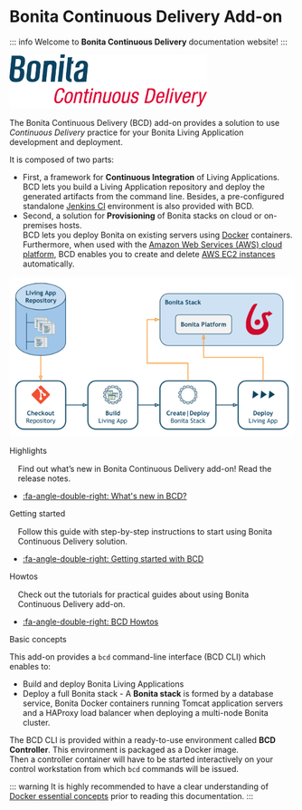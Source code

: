 # Bonita Continuous Delivery Add-on

::: info
Welcome to **Bonita Continuous Delivery** documentation website!
:::

![Bonita Continuous Delivery Add-on Logo](images/bcd_logo.png "Bonita Continuous Delivery Add-on Logo")

The Bonita Continuous Delivery (BCD) add-on provides a solution to use _Continuous Delivery_ practice for your Bonita Living Application development and deployment.

It is composed of two parts:

*   First, a framework for **Continuous Integration** of Living Applications.  
    BCD lets you build a Living Application repository and deploy the generated artifacts from the command line. Besides, a pre-configured standalone [Jenkins CI](https://jenkins.io/) environment is also provided with BCD.
*   Second, a solution for **Provisioning** of Bonita stacks on cloud or on-premises hosts.  
    BCD lets you deploy Bonita on existing servers using [Docker](https://www.docker.com/what-container) containers. Furthermore, when used with the [Amazon Web Services (AWS) cloud platform](https://aws.amazon.com/), BCD enables you to create and delete [AWS EC2 instances](https://aws.amazon.com/ec2/) automatically.

![BCD Overview](images/bcd_capabilities.png "BCD Overview")

<div class="col-md-4">
<div class="panel panel-default">
<div class="panel-heading">Highlights</div>
<div class="panel-body">
<div style="padding: 15px; padding-bottom: 0px;">Find out what’s new in Bonita Continuous Delivery add-on! Read the release notes.</div>
<div class="menu-block-wrapper">

* [:fa-angle-double-right: What's new in BCD?](release_notes.md)
<!--{ul:.menu .nav}-->
</div>
</div>
</div>
</div>

<div class="col-md-4">
<div class="panel panel-default">
<div class="panel-heading">Getting started</div>
<div class="panel-body">
<div style="padding: 15px; padding-bottom: 0px;">Follow this guide with step-by-step instructions to start using Bonita Continuous Delivery solution.</div>
<div class="menu-block-wrapper">

* [:fa-angle-double-right: Getting started with BCD](getting_started.md)
<!--{ul:.menu .nav}-->
</div>
</div>
</div>
</div>

<div class="col-md-4">
<div class="panel panel-default">
<div class="panel-heading">Howtos</div>
<div class="panel-body">
<div style="padding: 15px; padding-bottom: 0px;">Check out the tutorials for practical guides about using Bonita Continuous Delivery add-on.</div>
<div class="menu-block-wrapper">

* [:fa-angle-double-right: BCD Howtos](_howtos.md)
<!--{ul:.menu .nav}-->
</div>
</div>
</div>
</div>

<div class="clearfix"></div>

Basic concepts <!--{.h2}-->

This add-on provides a `bcd` command-line interface (BCD CLI) which enables to:

*  Build and deploy Bonita Living Applications
*  Deploy a full Bonita stack - A **Bonita stack** is formed by a database service, Bonita Docker containers running Tomcat application servers and a HAProxy load balancer when deploying a multi-node Bonita cluster.

The BCD CLI is provided within a ready-to-use environment called **BCD Controller**. This environment is packaged as a Docker image.  
Then a controller container will have to be started interactively on your control workstation from which `bcd` commands will be issued.

::: warning
It is highly recommended to have a clear understanding of [Docker essential concepts](https://docs.docker.com/engine/docker-overview/) prior to reading this documentation.
:::

